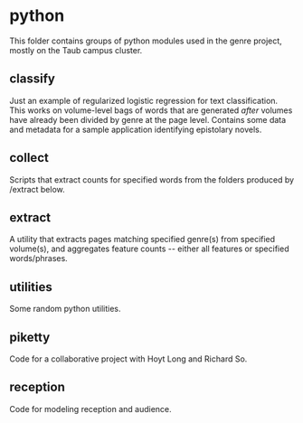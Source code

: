 python
======

This folder contains groups of python modules used in the genre project, mostly on the Taub campus cluster.

classify
--------
Just an example of regularized logistic regression for text classification. This works on volume-level bags of words that are generated *after* volumes have already been divided by genre at the page level. Contains some data and metadata for a sample application identifying epistolary novels.

collect
-------
Scripts that extract counts for specified words from the folders produced by /extract below.

extract
-------
A utility that extracts pages matching specified genre(s) from specified volume(s), and aggregates feature counts -- either all features or specified words/phrases.

utilities
---------
Some random python utilities.

piketty
-------
Code for a collaborative project with Hoyt Long and Richard So.

reception
---------
Code for modeling reception and audience.
